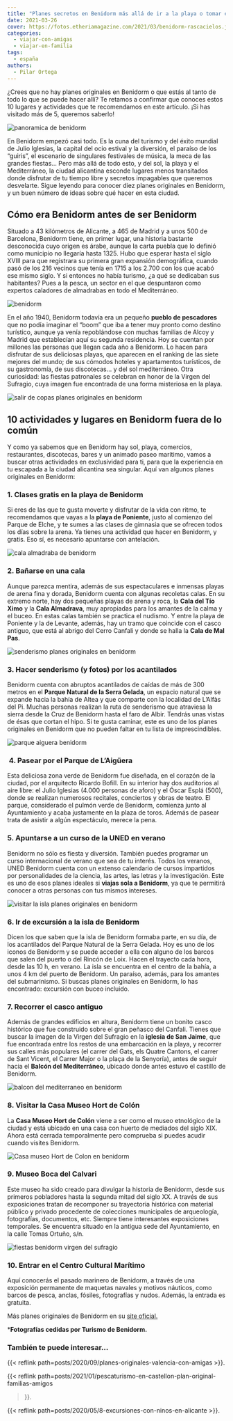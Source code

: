 ```yaml
---
title: "Planes secretos en Benidorm más allá de ir a la playa o tomar el sol"
date: 2021-03-26
cover: https://fotos.etheriamagazine.com/2021/03/benidorm-rascacielos.jpg
categories: 
  - viajar-con-amigas
  - viajar-en-familia
tags: 
  - españa
authors: 
  - Pilar Ortega
---
```


¿Crees que no hay planes originales en Benidorm o que estás al tanto de todo lo que se puede hacer allí? Te retamos a confirmar que conoces estos 10 lugares y actividades que te recomendamos en este artículo. ¡Si has visitado más de 5, queremos saberlo!

![panoramica de benidorm](https://fotos.etheriamagazine.com/2021/03/benidorm-rascacielos.jpg "Playa de Poniente, Benidorm. © T.B.")

En Benidorm empezó casi todo. Es la cuna del turismo y del éxito mundial de Julio 
Iglesias, la capital del ocio estival y la diversión, el paraíso de los “guiris”, el 
escenario de singulares festivales de música, la meca de las grandes fiestas… Pero más 
allá de todo esto, y del sol, la playa y el Mediterráneo, la ciudad alicantina esconde 
lugares menos transitados donde disfrutar de tu tiempo libre y secretos impagables que 
queremos desvelarte. Sigue leyendo para conocer diez planes originales en Benidorm, y un 
buen número de ideas sobre qué hacer en esta ciudad. 

## Cómo era Benidorm antes de ser Benidorm

Situado a 43 kilómetros de Alicante, a 465 de Madrid y a unos 500 de Barcelona, Benidorm 
tiene, en primer lugar, una historia bastante desconocida cuyo origen es árabe, aunque 
la carta puebla que lo definió como municipio no llegaría hasta 1325. Hubo que esperar 
hasta el siglo XVIII para que registrara su primera gran expansión demográfica, cuando 
pasó de los 216 vecinos que tenía en 1715 a los 2.700 con los que acabó ese mismo siglo. 
Y si entonces no había turismo, ¿a qué se dedicaban sus habitantes? Pues a la pesca, un 
sector en el que despuntaron como expertos caladores de almadrabas en todo el 
Mediterráneo. 

![benidorm](https://fotos.etheriamagazine.com/2021/03/benidorm-Castillo.jpg "Benidorm, un icono turístico del Mediterráneo. © T.B.")

En el año 1940, Benidorm todavía era un pequeño **pueblo de pescadores** que no podía 
imaginar el “boom” que iba a tener muy pronto como destino turístico, aunque ya venía 
repoblándose con muchas familias de Alcoy y Madrid que establecían aquí su segunda 
residencia. Hoy se cuentan por millones las personas que llegan cada año a Benidorm. Lo 
hacen para disfrutar de sus deliciosas playas, que aparecen en el ranking de las siete 
mejores del mundo; de sus cómodos hoteles y apartamentos turísticos, de su gastronomía, 
de sus discotecas… y del sol mediterráneo. Otra curiosidad: las fiestas patronales se 
celebran en honor de la Virgen del Sufragio, cuya imagen fue encontrada de una forma 
misteriosa en la playa. 

![salir de copas planes originales en benidorm](https://fotos.etheriamagazine.com/2021/03/benidorm-fiesta.jpg "Benidorm, un destino ideal para una escapada de amigas. © T.B.")

## 10 actividades y lugares en Benidorm fuera de lo común

Y como ya sabemos que en Benidorm hay sol, playa, comercios, restaurantes, discotecas, 
bares y un animado paseo marítimo, vamos a buscar otras actividades en exclusividad para 
ti, para que la experiencia en tu escapada a la ciudad alicantina sea singular. Aquí van 
algunos planes originales en Benidorm: 

### 1\. Clases gratis en la playa de Benidorm

Si eres de las que te gusta moverte y disfrutar de la vida con ritmo, te recomendamos 
que vayas a la **playa de Poniente**, justo al comienzo del Parque de Elche, y te sumes 
a las clases de gimnasia que se ofrecen todos los días sobre la arena. Ya tienes una 
actividad que hacer en Benidorm, y gratis. Eso sí, es necesario apuntarse con 
antelación. 

![cala almadraba de benidorm](https://fotos.etheriamagazine.com/2021/03/cala-almadraba-benidorm.jpg "Cala Almadraba, en Benidorm. © T.B.")

### 2\. Bañarse en una cala

Aunque parezca mentira, además de sus espectaculares e inmensas playas de arena fina y 
dorada, Benidorm cuenta con algunas recoletas calas. En su extremo norte, hay dos 
pequeñas playas de arena y roca, la **Cala del Tío Ximo** y la **Cala Almadrava**, muy 
apropiadas para los amantes de la calma y el buceo. En estas calas también se practica 
el nudismo. Y entre la playa de Poniente y la de Levante, además, hay un tramo que 
coincide con el casco antiguo, que está al abrigo del Cerro Canfali y donde se halla la 
**Cala de Mal Pas**. 

![senderismo planes originales en benidorm](https://fotos.etheriamagazine.com/2021/03/benidorm-senderismo.jpg "Senderismo en Benidorm por la costa. © T.B.")

### 3\. Hacer senderismo (y fotos) por los acantilados

Benidorm cuenta con abruptos acantilados de caídas de más de 300 metros en el **Parque 
Natural de la Serra Gelada**, un espacio natural que se expande hacia la bahía de Altea 
y que comparte con la localidad de L’Alfàs del Pi. Muchas personas realizan la ruta de 
senderismo que atraviesa la sierra desde la Cruz de Benidorm hasta el faro de Albir. 
Tendrás unas vistas de ésas que cortan el hipo. Si te gusta caminar, este es uno de los 
planes originales en Benidorm que no pueden faltar en tu lista de imprescindibles. 

![parque aiguera benidorm](https://fotos.etheriamagazine.com/2021/03/benidorm-parque-aiguera.jpg "Parque de L’Aigüera, en Benidorm. © T.B.")

###  4. Pasear por el Parque de L’Aigüera

Esta deliciosa zona verde de Benidorm fue diseñada, en el corazón de la ciudad, por el 
arquitecto Ricardo Bofill. En su interior hay dos auditorios al aire libre: el Julio 
Iglesias (4.000 personas de aforo) y el Óscar Esplá (500), donde se realizan numerosos 
recitales, conciertos y obras de teatro. El parque, considerado el pulmón verde de 
Benidorm, comienza junto al Ayuntamiento y acaba justamente en la plaza de toros. Además 
de pasear trata de asistir a algún espectáculo, merece la pena. 

### 5\. Apuntarse a un curso de la UNED en verano

Benidorm no sólo es fiesta y diversión. También puedes programar un curso internacional 
de verano que sea de tu interés. Todos los veranos, UNED Benidorm cuenta con un extenso 
calendario de cursos impartidos por personalidades de la ciencia, las artes, las letras 
y la investigación. Este es uno de esos planes ideales si **viajas sola a Benidorm**, ya 
que te permitirá conocer a otras personas con tus mismos intereses. 

![visitar la isla planes originales en benidorm](https://fotos.etheriamagazine.com/2021/03/excursion-isla-benidorm.jpg "Excursión a la isla de Benidorm. ©. T.B.")

### 6\. Ir de excursión a la isla de Benidorm

Dicen los que saben que la isla de Benidorm formaba parte, en su día, de los acantilados 
del Parque Natural de la Serra Gelada. Hoy es uno de los iconos de Benidorm y se puede 
acceder a ella con alguno de los barcos que salen del puerto o del Rincón de Loix. Hacen 
el trayecto cada hora, desde las 10 h, en verano. La isla se encuentra en el centro de 
la bahía, a unos 4 km del puerto de Benidorm. Un paraíso, además, para los amantes del 
submarinismo. Si buscas planes originales en Benidorm, lo has encontrado: excursión con 
buceo incluido. 

### 7\. Recorrer el casco antiguo

Además de grandes edificios en altura, Benidorm tiene un bonito casco histórico que fue 
construido sobre el gran peñasco del Canfali. Tienes que buscar la imagen de la Virgen 
del Sufragio en la **iglesia de San Jaime**, que fue encontrada entre los restos de una 
embarcación en la playa, y recorrer sus calles más populares (el carrer del Gats, els 
Quatre Cantons, el carrer de Sant Vicent, el Carrer Major o la plaça de la Senyoría), 
antes de seguir hacia el **Balcón del Mediterráneo**, ubicado donde antes estuvo el 
castillo de Benidorm. 

![balcon del mediterraneo en benidorm](https://fotos.etheriamagazine.com/2021/03/benidorm-balcon-mediterraneo.jpg "Balcón del Mediterráneo, en Benidorm. © T.B.")

### 8\. Visitar la Casa Museo Hort de Colón

La **Casa Museo Hort de Colón** viene a ser como el museo etnológico de la ciudad y está 
ubicado en una casa con huerto de mediados del siglo XIX. Ahora está cerrada 
temporalmente pero comprueba si puedes acudir cuando visites Benidorm. 

![Casa museo Hort de Colon en benidorm](https://fotos.etheriamagazine.com/2021/03/benidorm-Casa-museo-Hort-de-Colon.jpg '© Casa Museo "Hort de Colón", en Benidorm.')

### 9\. Museo Boca del Calvari

Este museo ha sido creado para divulgar la historia de Benidorm, desde sus primeros 
pobladores hasta la segunda mitad del siglo XX. A través de sus exposiciones tratan de 
recomponer su trayectoria histórica con material público y privado procedente de 
colecciones municipales de arqueología, fotografías, documentos, etc. Siempre tiene 
interesantes exposiciones temporales. Se encuentra situado en la antigua sede del 
Ayuntamiento, en la calle Tomas Ortuño, s/n. 

![fiestas benidorm virgen del sufragio](https://fotos.etheriamagazine.com/2021/03/benidorm-fiestas-hallazgo.jpg "Durante las fiestas patronales de Benidorm, se celebra la Escenificación del Hallazgo de la Virgen del Sufragio. © T.B.")

### 10\. Entrar en el Centro Cultural Marítimo

Aquí conocerás el pasado marinero de Benidorm, a través de una exposición permanente de 
maquetas navales y motivos náuticos, como barcos de pesca, anclas, fósiles, fotografías 
y nudos. Además, la entrada es gratuita. 

Más planes originales de Benidorm en su [site oficial.](https://www.visitbenidorm.es/) 

\***Fotografías cedidas por Turismo de Benidorm.** 

### También te puede interesar...

{{< reflink path=posts/2020/09/planes-originales-valencia-con-amigas >}}. 

{{< reflink path=posts/2021/01/pescaturismo-en-castellon-plan-original-familias-amigos 
>}}. 

{{< reflink path=posts/2020/05/8-excursiones-con-ninos-en-alicante >}}.
